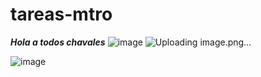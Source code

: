 # tareas-mtro
***Hola a todos chavales*** 
![image](https://github.com/user-attachments/assets/7c559eff-dab8-4713-9151-ad2d5bd78c82)
![Uploading image.png…]()

![image](https://github.com/user-attachments/assets/7ebe9877-2690-42f7-9be3-266f24df96f5)
